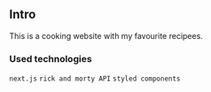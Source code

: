 ## Intro

This is a cooking website with my favourite recipees.


### Used technologies
`next.js` `rick and morty API` `styled components`
